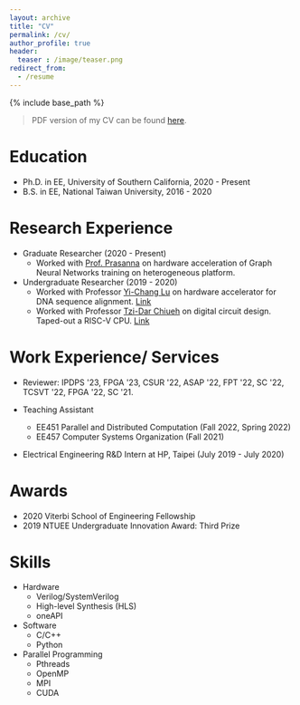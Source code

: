 ```yaml
---
layout: archive
title: "CV"
permalink: /cv/
author_profile: true
header:
  teaser : /image/teaser.png
redirect_from:
  - /resume
---
```


{% include base_path %}
> PDF version of my CV can be found [here](/files/cv.pdf).

Education
======
* Ph.D. in EE, University of Southern California, 2020 - Present
* B.S. in EE, National Taiwan University, 2016 - 2020

Research Experience
======
* Graduate Researcher (2020 - Present)
  * Worked with [Prof. Prasanna](https://sites.usc.edu/prasanna/) on hardware acceleration of Graph Neural Networks training on heterogeneous platform.
* Undergraduate Researcher (2019 - 2020)
  * Worked with Professor [Yi-Chang Lu](https://sites.google.com/view/ldps-giee-ntu/home/advisor/) on hardware accelerator for DNA sequence alignment. [Link](https://github.com/jasonlin316/Systolic-Array-for-Smith-Waterman) 
  * Worked with Professor [Tzi-Dar Chiueh](http://dodger.ee.ntu.edu.tw/faculty.htm) on digital circuit design. Taped-out a RISC-V CPU. [Link](https://github.com/jasonlin316/RISC-V-CPU)

Work Experience/ Services
======
* Reviewer: IPDPS '23, FPGA '23, CSUR '22, ASAP '22, FPT '22, SC '22, TCSVT '22, FPGA '22, SC '21.

* Teaching Assistant
  * EE451 Parallel and Distributed Computation (Fall 2022, Spring 2022)
  * EE457 Computer Systems Organization (Fall 2021)

* Electrical Engineering R&D Intern at HP, Taipei (July 2019 - July 2020)

Awards
======
* 2020 Viterbi School of Engineering Fellowship
* 2019 NTUEE Undergraduate Innovation Award: Third Prize

Skills
======
* Hardware
  * Verilog/SystemVerilog
  * High-level Synthesis (HLS)
  * oneAPI
* Software
  * C/C++
  * Python
* Parallel Programming 
  * Pthreads
  * OpenMP
  * MPI
  * CUDA
